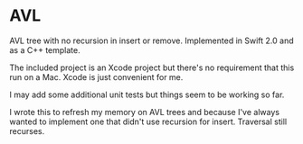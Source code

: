 AVL
===

AVL tree with no recursion in insert or remove.  Implemented in Swift 2.0 and as a C++ template.

The included project is an Xcode project but there's no requirement that this run on a Mac.  Xcode is just convenient for me.

I may add some additional unit tests but things seem to be working so far.

I wrote this to refresh my memory on AVL trees and because I've always wanted to implement one that didn't use recursion for insert.  Traversal still recurses.
